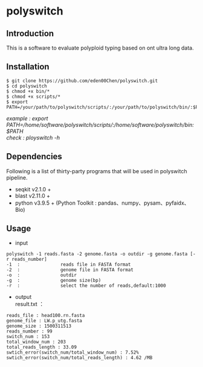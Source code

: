 # polyswitch
## Introduction
This is a software to evaluate polyploid typing based on ont ultra long data.
## Installation
```
$ git clone https://github.com/eden00Chen/polyswitch.git
$ cd polyswitch
$ chmod +x bin/*
$ chmod +x scripts/*
$ export PATH=/your/path/to/polyswitch/scripts/:/your/path/to/polyswitch/bin/:$PATH
```
*example : export PATH=/home/software/polyswitch/scripts/:/home/software/polyswitch/bin:$PATH*  
*check : ployswitch -h*
## Dependencies
Following is a list of thirty-party programs that will be used in polyswitch pipeline.
* seqkit v2.1.0 +
* blast v2.11.0 +
* python v3.9.5 + (Python Toolkit : pandas、numpy、pysam、pyfaidx、Bio)
## Usage
* input
```
polyswitch -1 reads.fasta -2 genome.fasta -o outdir -g genome.fasta [-r reads_number]
-1  :               reads file in FASTA format
-2  :               genome file in FASTA format
-o  :               outdir
-g  :               genome size(bp)
-r  :               select the number of reads,default:1000
```
* output  
result.txt ：
```
reads_file : head100.rn.fasta
genome_file : LW.p_utg.fasta
genome_size : 1500311513
reads_number : 99
switch_num : 153
total_window_num : 203
total_reads_length : 33.09
swtich_error(switch_num/total_window_num) : 7.52%
swtich_error(switch_num/total_reads_length) : 4.62 /MB
```
